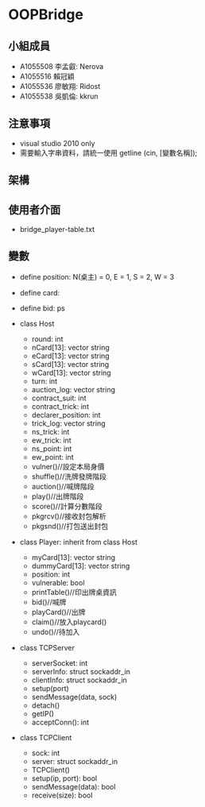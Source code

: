# OOPBridge

## 小組成員
+ A1055508 李孟叡: Nerova
+ A1055516 賴冠穎
+ A1055536 廖敏翔: Ridost
+ A1055538 吳凱倫: kkrun

## 注意事項
+ visual studio 2010 only
+ 需要輸入字串資料，請統一使用 getline (cin, [變數名稱]);

## 架構

## 使用者介面
- bridge_player-table.txt

## 變數
+ define position: N(桌主) = 0, E = 1, S = 2, W = 3
+ define card: 
+ define bid: ps

+ class Host
  - round: int
  - nCard[13]: vector string
  - eCard[13]: vector string
  - sCard[13]: vector string
  - wCard[13]: vector string
  - turn: int
  - auction_log: vector string
  - contract_suit: int
  - contract_trick: int
  - declarer_position: int
  - trick_log: vector string
  - ns_trick: int
  - ew_trick: int
  - ns_point: int
  - ew_point: int
  - vulner()//設定本局身價
  - shuffle()//洗牌發牌階段
  - auction()//喊牌階段
  - play()//出牌階段
  - score()//計算分數階段
  - pkgrcv()//接收封包解析
  - pkgsnd()//打包送出封包
+ class Player: inherit from class Host
  - myCard[13]: vector string
  - dummyCard[13]: vector string
  - position: int
  - vulnerable: bool
  - printTable()//印出牌桌資訊
  - bid()//喊牌
  - playCard()//出牌
  - claim()//放入playcard()
  - undo()//待加入
+ class TCPServer
  - serverSocket: int
  - serverInfo: struct sockaddr_in
  - clientInfo: struct sockaddr_in
  - setup(port)
  - sendMessage(data, sock)
  - detach()
  - getIP()
  - acceptConn(): int
+ class TCPClient
  - sock: int
  - server: struct sockaddr_in
  - TCPClient()
  - setup(ip, port): bool
  - sendMessage(data): bool
  - receive(size): bool
